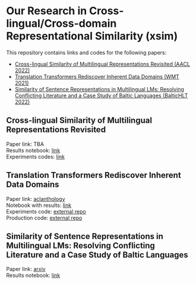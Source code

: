 # Our Research in Cross-lingual/Cross-domain Representational Similarity (xsim)

This repository contains links and codes for the following papers:

- [Cross-lingual Similarity of Multilingual Representations Revisited (AACL 2022)](#cross-lingual-similarity-of-multilingual-representations-revisited)
- [Translation Transformers Rediscover Inherent Data Domains (WMT 2021)](#translation-transformers-rediscover-inherent-data-domains)
- [Similarity of Sentence Representations in Multilingual LMs: Resolving Conflicting Literature and a Case Study of Baltic Languages (BalticHLT 2022)](#similarity-of-sentence-representations-in-multilingual-lms-resolving-conflicting-literature-and-a-case-study-of-baltic-languages)

## Cross-lingual Similarity of Multilingual Representations Revisited

Paper link: TBA\
Results notebook: [link](examples/emnlp22.ipynb)\
Experiments codes: [link](Cross-lingual_Similarity_of_Multilingual_Representations_Revisited.md)

## Translation Transformers Rediscover Inherent Data Domains

Paper link: [aclanthology](https://aclanthology.org/2021.wmt-1.65/)\
Notebook with results: [link](examples/automatic_domains_clustering.ipynb)\
Experiments code: [external repo](https://github.com/TartuNLP/inherent-domains-wmt21)\
Production code: [external repo](https://github.com/TartuNLP/domain_clusters)

## Similarity of Sentence Representations in Multilingual LMs: Resolving Conflicting Literature and a Case Study of Baltic Languages

Paper link: [arxiv](https://arxiv.org/abs/2109.01207)\
Results notebook: [link](examples/1.%20sim-search-BalticHLT.ipynb)
